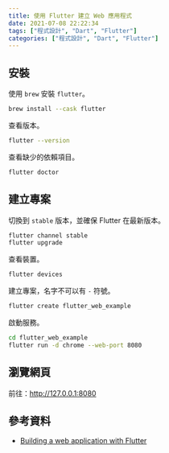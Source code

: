 ```yaml
---
title: 使用 Flutter 建立 Web 應用程式
date: 2021-07-08 22:22:34
tags: ["程式設計", "Dart", "Flutter"]
categories: ["程式設計", "Dart", "Flutter"]
---
```


## 安裝

使用 `brew` 安裝 `flutter`。

```BASH
brew install --cask flutter
```

查看版本。

```BASH
flutter --version
```

查看缺少的依賴項目。

```BASH
flutter doctor
```

## 建立專案

切換到 `stable` 版本，並確保 Flutter 在最新版本。

```BASH
flutter channel stable
flutter upgrade
```

查看裝置。

```BASH
flutter devices
```

建立專案，名字不可以有 `-` 符號。

```BASH
flutter create flutter_web_example
```

啟動服務。

```BASH
cd flutter_web_example
flutter run -d chrome --web-port 8080
```

## 瀏覽網頁

前往：<http://127.0.0.1:8080>

## 參考資料

- [Building a web application with Flutter](https://flutter.dev/docs/get-started/web)
